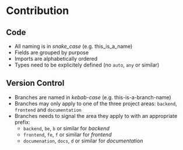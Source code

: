 # Contribution

## Code

- All naming is in *snake_case* (e.g. this_is_a_name)
- Fields are grouped by purpose
- Imports are alphabetically ordered
- Types need to be explicitely defined (no `auto`, `any` or similar)

## Version Control

- Branches are named in *kebab-case* (e.g. this-is-a-branch-name)
- Branches may only apply to one of the three project areas: `backend`, `frontend` and `documentation`
- Branches needs to signal the area they apply to with an appropriate prefix:
    - `backend`, `be`, `b` or similar for *backend*
    - `frontend`, `fe`, `f` or similar for *frontend*
    - `documenation`, `docs`, `d` or similar for *documentation*
